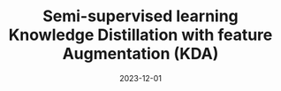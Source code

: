 ---
title: "Semi-supervised learning Knowledge Distillation with feature Augmentation (KDA)"
collection: projects
category: arxiv
permalink: /projects/kda
nolink: true
header:
    teaser: /images/kda.png
date: 2023-12-01
venue: "Big Data Computing Course Sep.2024 - Dec.2024"
description: Proposed a novel approach that integrates knowledge distillation with a top-k strategy to enhance classification of semi-supervised learning
tags: ["semi-supervised learning", "knowledge distillation"]
selected: "true"
buttons:
    - type: paper
      url: https://www.dbpia.co.kr/pdf/pdfView.do?nodeId=NODE12042065&width=2048
---